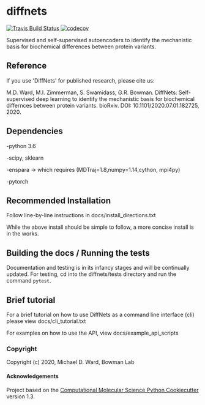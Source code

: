 diffnets
==============================
[//]: # (Badges)
[![Travis Build Status](https://travis-ci.com/REPLACE_WITH_OWNER_ACCOUNT/diffnets.svg?branch=master)](https://travis-ci.com/REPLACE_WITH_OWNER_ACCOUNT/diffnets)
[![codecov](https://codecov.io/gh/REPLACE_WITH_OWNER_ACCOUNT/diffnets/branch/master/graph/badge.svg)](https://codecov.io/gh/REPLACE_WITH_OWNER_ACCOUNT/diffnets/branch/master)


Supervised and self-supervised autoencoders to identify the mechanistic basis for biochemical differences between protein variants.

## Reference

If you use 'DiffNets' for published research, please cite us:

M.D. Ward, M.I. Zimmerman, S. Swamidass, G.R. Bowman. DiffNets: Self-supervised deep learning to identify the mechanistic basis for biochemical differnces between protein variants. bioRxiv. DOI: 10.1101/2020.07.01.182725, 2020.

## Dependencies

-python 3.6

-scipy, sklearn

-enspara -> which requires (MDTraj=1.8,numpy=1.14,cython, mpi4py)

-pytorch

## Recommended Installation

Follow line-by-line instructions in docs/install_directions.txt

While the above install should be simple to follow, a more concise install is in the works.

## Building the docs / Running the tests

Documentation and testing is in its infancy stages and will be continually updated. For testing, cd into the diffnets/tests directory and run the command `pytest`.

## Brief tutorial

For a brief tutorial on how to use DiffNets as a command line interface (cli) please view docs/cli_tutorial.txt 

For examples on how to use the API, view docs/example_api_scripts

### Copyright

Copyright (c) 2020, Michael D. Ward, Bowman Lab


#### Acknowledgements
 
Project based on the 
[Computational Molecular Science Python Cookiecutter](https://github.com/molssi/cookiecutter-cms) version 1.3.
